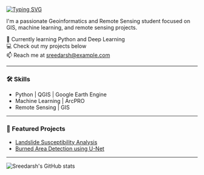 [![Typing SVG](https://readme-typing-svg.herokuapp.com?font=Fira+Code&pause=1000&random=false&width=435&lines=Hi+My+Name+is+Sreedarsh+T+M)](https://git.io/typing-svg)


I'm a passionate Geoinformatics and Remote Sensing student focused on GIS, machine learning, and remote sensing projects.

🌱 Currently learning Python and Deep Learning  
💻 Check out my projects below  
📫 Reach me at sreedarsh@example.com  

---

### 🛠️ Skills

- Python | QGIS | Google Earth Engine  
- Machine Learning | ArcPRO  
- Remote Sensing | GIS  

---

### 📂 Featured Projects

- [Landslide Susceptibility Analysis](https://github.com/sreedarsh/landslide-susceptibility)  
- [Burned Area Detection using U-Net](https://github.com/sreedarsh/burned-area-unet)  

---

![Sreedarsh's GitHub stats](https://github-readme-stats.vercel.app/api?username=sreedarsh&show_icons=true&theme=radical)

